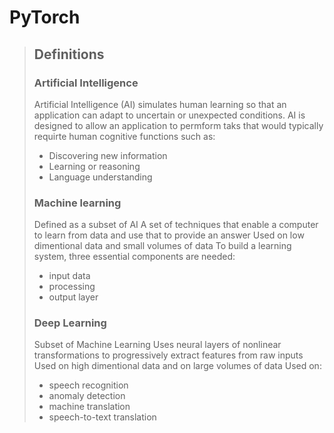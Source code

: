 # PyTorch
> ## Definitions
> ### Artificial Intelligence
> Artificial Intelligence (AI) simulates human learning so that an application can adapt to uncertain or unexpected conditions.
> AI is designed to allow an application to permform taks that would typically requirte human cognitive functions such as:
> - Discovering new information
> - Learning or reasoning
> - Language understanding
> ### Machine learning
> Defined as a subset of AI
> A set of techniques that enable a computer to learn from data and use that to provide an answer
> Used on low dimentional data and small volumes of data
> To build a learning system, three essential components are needed:
>  - input data
>  - processing
> - output layer
> ### Deep Learning
> Subset of Machine Learning
> Uses neural layers of nonlinear transformations to progressively extract features from raw inputs
> Used on high dimentional data and on large volumes of data
> Used on:
> - speech recognition
> - anomaly detection
> -  machine translation
> - speech-to-text translation



